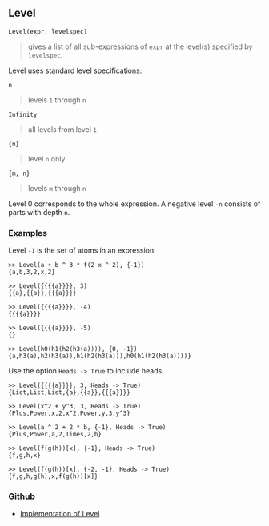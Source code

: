 ## Level

```
Level(expr, levelspec)
```

> gives a list of all sub-expressions of `expr` at the level(s) specified by `levelspec`.

Level uses standard level specifications:

```
n
```

> levels `1` through `n`

```
Infinity
```

> all levels from level `1`


```
{n}
```

> level `n` only

```
{m, n}
```

> levels `m` through `n`

Level 0 corresponds to the whole expression. A negative level `-n` consists of parts with depth `n`.

### Examples

Level `-1` is the set of atoms in an expression:

```
>> Level(a + b ^ 3 * f(2 x ^ 2), {-1})
{a,b,3,2,x,2}
 
>> Level({{{{a}}}}, 3)
{{a},{{a}},{{{a}}}} 
 
>> Level({{{{a}}}}, -4)
{{{{a}}}}
 
>> Level({{{{a}}}}, -5)
{}
 
>> Level(h0(h1(h2(h3(a)))), {0, -1})
{a,h3(a),h2(h3(a)),h1(h2(h3(a))),h0(h1(h2(h3(a))))} 
```

Use the option `Heads -> True` to include heads:

```
>> Level({{{{a}}}}, 3, Heads -> True)
{List,List,List,{a},{{a}},{{{a}}}} 
 
>> Level(x^2 + y^3, 3, Heads -> True)
{Plus,Power,x,2,x^2,Power,y,3,y^3} 
 
>> Level(a ^ 2 + 2 * b, {-1}, Heads -> True)
{Plus,Power,a,2,Times,2,b} 
 
>> Level(f(g(h))[x], {-1}, Heads -> True)
{f,g,h,x}
 
>> Level(f(g(h))[x], {-2, -1}, Heads -> True)
{f,g,h,g(h),x,f(g(h))[x]} 
```

### Github

* [Implementation of Level](https://github.com/axkr/symja_android_library/blob/master/symja_android_library/matheclipse-core/src/main/java/org/matheclipse/core/builtin/ListFunctions.java#L4145) 
